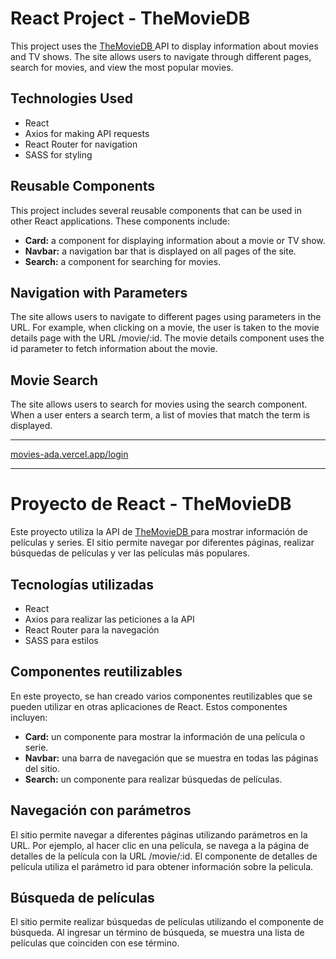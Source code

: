# React Project - TheMovieDB
This project uses the [TheMovieDB ](https://www.themoviedb.org/) API to display information about movies and TV shows. The site allows users to navigate through different pages, search for movies, and view the most popular movies.

## Technologies Used
- React
- Axios for making API requests
- React Router for navigation
- SASS for styling

## Reusable Components
This project includes several reusable components that can be used in other React applications. These components include:

- **Card:** a component for displaying information about a movie or TV show.
- **Navbar:** a navigation bar that is displayed on all pages of the site.
- **Search:** a component for searching for movies.

## Navigation with Parameters
The site allows users to navigate to different pages using parameters in the URL. For example, when clicking on a movie, the user is taken to the movie details page with the URL /movie/:id. The movie details component uses the id parameter to fetch information about the movie.

## Movie Search
The site allows users to search for movies using the search component. When a user enters a search term, a list of movies that match the term is displayed.

_____

[movies-ada.vercel.app/login](https://movies-ada.vercel.app/login)
_____

# Proyecto de React - TheMovieDB

Este proyecto utiliza la API de [TheMovieDB ](https://www.themoviedb.org/) para mostrar información de películas y series. El sitio permite navegar por diferentes páginas, realizar búsquedas de películas y ver las películas más populares.

## Tecnologías utilizadas
- React
- Axios para realizar las peticiones a la API
- React Router para la navegación
- SASS para estilos

## Componentes reutilizables

En este proyecto, se han creado varios componentes reutilizables que se pueden utilizar en otras aplicaciones de React. Estos componentes incluyen:

- **Card:** un componente para mostrar la información de una película o serie.
- **Navbar:** una barra de navegación que se muestra en todas las páginas del sitio.
- **Search:** un componente para realizar búsquedas de películas.

## Navegación con parámetros

El sitio permite navegar a diferentes páginas utilizando parámetros en la URL. Por ejemplo, al hacer clic en una película, se navega a la página de detalles de la película con la URL /movie/:id. El componente de detalles de película utiliza el parámetro id para obtener información sobre la película.

## Búsqueda de películas
El sitio permite realizar búsquedas de películas utilizando el componente de búsqueda. Al ingresar un término de búsqueda, se muestra una lista de películas que coinciden con ese término.

